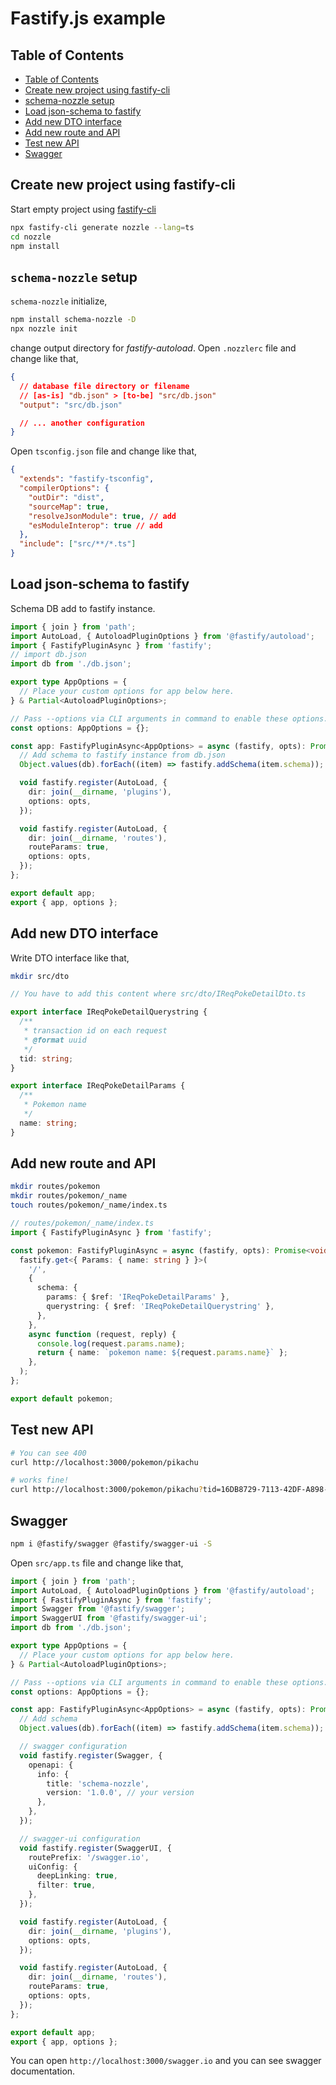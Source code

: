 # Fastify.js example

## Table of Contents

- [Table of Contents](#table-of-contents)
- [Create new project using fastify-cli](#create-new-project-using-fastify-cli)
- [schema-nozzle setup](#schema-nozzle-setup)
- [Load json-schema to fastify](#load-json-schema-to-fastify)
- [Add new DTO interface](#add-new-dto-interface)
- [Add new route and API](#add-new-route-and-api)
- [Test new API](#test-new-api)
- [Swagger](#swagger)

## Create new project using fastify-cli

Start empty project using [fastify-cli](https://github.com/fastify/fastify-cli)

```bash
npx fastify-cli generate nozzle --lang=ts
cd nozzle
npm install
```

## `schema-nozzle` setup

`schema-nozzle` initialize,

```bash
npm install schema-nozzle -D
npx nozzle init
```

change output directory for _fastify-autoload_. Open `.nozzlerc` file and change like that,

```json
{
  // database file directory or filename
  // [as-is] "db.json" > [to-be] "src/db.json"
  "output": "src/db.json"

  // ... another configuration
}
```

Open `tsconfig.json` file and change like that,

```json
{
  "extends": "fastify-tsconfig",
  "compilerOptions": {
    "outDir": "dist",
    "sourceMap": true,
    "resolveJsonModule": true, // add
    "esModuleInterop": true // add
  },
  "include": ["src/**/*.ts"]
}
```

## Load json-schema to fastify

Schema DB add to fastify instance.

```ts
import { join } from 'path';
import AutoLoad, { AutoloadPluginOptions } from '@fastify/autoload';
import { FastifyPluginAsync } from 'fastify';
// import db.json
import db from './db.json';

export type AppOptions = {
  // Place your custom options for app below here.
} & Partial<AutoloadPluginOptions>;

// Pass --options via CLI arguments in command to enable these options.
const options: AppOptions = {};

const app: FastifyPluginAsync<AppOptions> = async (fastify, opts): Promise<void> => {
  // Add schema to fastify instance from db.json
  Object.values(db).forEach((item) => fastify.addSchema(item.schema));

  void fastify.register(AutoLoad, {
    dir: join(__dirname, 'plugins'),
    options: opts,
  });

  void fastify.register(AutoLoad, {
    dir: join(__dirname, 'routes'),
    routeParams: true,
    options: opts,
  });
};

export default app;
export { app, options };
```

## Add new DTO interface

Write DTO interface like that,

```bash
mkdir src/dto
```

```ts
// You have to add this content where src/dto/IReqPokeDetailDto.ts

export interface IReqPokeDetailQuerystring {
  /**
   * transaction id on each request
   * @format uuid
   */
  tid: string;
}

export interface IReqPokeDetailParams {
  /**
   * Pokemon name
   */
  name: string;
}
```

## Add new route and API

```bash
mkdir routes/pokemon
mkdir routes/pokemon/_name
touch routes/pokemon/_name/index.ts
```

```ts
// routes/pokemon/_name/index.ts
import { FastifyPluginAsync } from 'fastify';

const pokemon: FastifyPluginAsync = async (fastify, opts): Promise<void> => {
  fastify.get<{ Params: { name: string } }>(
    '/',
    {
      schema: {
        params: { $ref: 'IReqPokeDetailParams' },
        querystring: { $ref: 'IReqPokeDetailQuerystring' },
      },
    },
    async function (request, reply) {
      console.log(request.params.name);
      return { name: `pokemon name: ${request.params.name}` };
    },
  );
};

export default pokemon;
```

## Test new API

```bash
# You can see 400
curl http://localhost:3000/pokemon/pikachu

# works fine!
curl http://localhost:3000/pokemon/pikachu?tid=16DB8729-7113-42DF-A898-687537040ACC
```

## Swagger

```bash
npm i @fastify/swagger @fastify/swagger-ui -S
```

Open `src/app.ts` file and change like that,

```ts
import { join } from 'path';
import AutoLoad, { AutoloadPluginOptions } from '@fastify/autoload';
import { FastifyPluginAsync } from 'fastify';
import Swagger from '@fastify/swagger';
import SwaggerUI from '@fastify/swagger-ui';
import db from './db.json';

export type AppOptions = {
  // Place your custom options for app below here.
} & Partial<AutoloadPluginOptions>;

// Pass --options via CLI arguments in command to enable these options.
const options: AppOptions = {};

const app: FastifyPluginAsync<AppOptions> = async (fastify, opts): Promise<void> => {
  // Add schema
  Object.values(db).forEach((item) => fastify.addSchema(item.schema));

  // swagger configuration
  void fastify.register(Swagger, {
    openapi: {
      info: {
        title: 'schema-nozzle',
        version: '1.0.0', // your version
      },
    },
  });

  // swagger-ui configuration
  void fastify.register(SwaggerUI, {
    routePrefix: '/swagger.io',
    uiConfig: {
      deepLinking: true,
      filter: true,
    },
  });

  void fastify.register(AutoLoad, {
    dir: join(__dirname, 'plugins'),
    options: opts,
  });

  void fastify.register(AutoLoad, {
    dir: join(__dirname, 'routes'),
    routeParams: true,
    options: opts,
  });
};

export default app;
export { app, options };
```

You can open `http://localhost:3000/swagger.io` and you can see swagger documentation.
